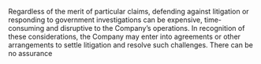 Regardless  of  the  merit  of  particular  claims,  defending  against  litigation  or  responding  to  government  investigations  can  be
expensive,  time-consuming  and  disruptive  to  the  Company’s  operations.  In  recognition  of  these  considerations,  the  Company
may enter into agreements or other arrangements to settle litigation and resolve such challenges. There can be no assurance